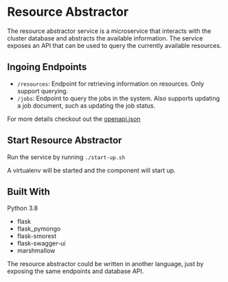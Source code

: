 # Resource Abstractor
The resource abstractor service is a microservice that interacts with the cluster database and abstracts the available information. The service exposes an API that can be used to query the currently available resources.


## Ingoing Endpoints

- `/resources`: Endpoint for retrieving information on resources. Only support querying. 
- `/jobs`: Endpoint to query the jobs in the system. Also supports updating a job document, such as updating the job status.

For more details checkout out the [openapi.json](./api/v1/openapi.json)


## Start Resource Abstractor

Run the service by running `./start-up.sh`

A virtualenv will be started and the component will start up.


## Built With

Python 3.8
- flask
- flask_pymongo
- flask-smorest
- flask-swagger-ui
- marshmallow

The resource abstractor could be written in another language, just by exposing the same endpoints and database API.